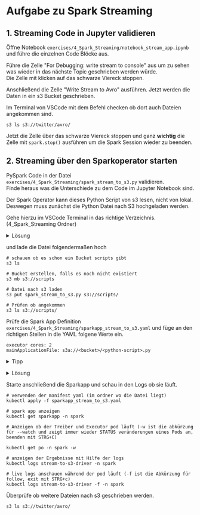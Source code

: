 # Aufgabe zu Spark Streaming

## 1. Streaming Code in Jupyter validieren

Öffne Notebook `exercises/4_Spark_Streaming/notebook_stream_app.ipynb` und führe die einzelnen Code Blöcke aus. <br>

Führe die Zelle "For Debugging: write stream to console" aus um zu sehen was wieder in das nächste Topic geschrieben werden würde. <br> Die Zelle mit klicken auf das schwarze Viereck stoppen. <br>

Anschließend die Zelle "Write Stream to Avro" ausführen. Jetzt werden die Daten in ein s3 Bucket geschrieben. <br>

Im Terminal von VSCode mit dem Befehl checken ob dort auch Dateien angekommen sind.<br>

```
s3 ls s3://twitter/avro/
```

Jetzt die Zelle über das schwarze Viereck stoppen und ganz **wichtig** die Zelle mit `spark.stop()` ausführen um die Spark Session wieder zu beenden. <br>

## 2. Streaming über den Sparkoperator starten

PySpark Code in der Datei `exercises/4_Spark_Streaming/spark_stream_to_s3.py` validieren. <br>
Finde heraus was die Unterschiede zu dem Code im Jupyter Notebook sind. <br>


Der Spark Operator kann dieses Python Script von s3 lesen, nicht von lokal.
Deswegen muss zunächst die Python Datei nach S3 hochgeladen werden.

Gehe hierzu im VSCode Terminal in das richtige Verzeichnis. (4_Spark_Streaming Ordner)

<details>
<summary>Lösung</summary>
<p>

```
cd /home/coder/git/2_lab/exercises/4_Spark_Streaming
```

</details>
</p>

und lade die Datei folgendermaßen hoch
```
# schauen ob es schon ein Bucket scripts gibt
s3 ls

# Bucket erstellen, falls es noch nicht existiert
s3 mb s3://scripts

# Datei nach s3 laden
s3 put spark_stream_to_s3.py s3://scripts/

# Prüfen ob angekommen
s3 ls s3://scripts/
```


Prüfe die Spark App Definition `exercises/4_Spark_Streaming/sparkapp_stream_to_s3.yaml` und füge an den richtigen Stellen in die YAML folgene Werte ein.

```
executor cores: 2
mainApplicationFile: s3a://<bucket>/<python-script>.py
```
<details>
<summary>Tipp </summary>
<p>

```
bucket: scripts
python-script: spark_stream_to_s3
```

</details>
</p>


<details>
<summary>Lösung</summary>
<p>

```
apiVersion: "sparkoperator.k8s.io/v1beta2"
kind: SparkApplication
metadata:
  name: stream-to-s3
  namespace: spark
spec:
  type: Python
  pythonVersion: "3"
  mode: cluster
  image: "thinkportgmbh/workshops:spark-3.3.1"
  imagePullPolicy: IfNotPresent # or Always
  # Python Script/Java Jar that should be submitted
  mainApplicationFile: s3a://scripts/spark_stream_to_s3.py
  sparkVersion: "3.3.1"
  # extra Spark configurations
  sparkConf:
    "spark.serializer": "org.apache.spark.serializer.KryoSerializer"
  # s3 connection configuration
  hadoopConf:
    "fs.s3a.endpoint": "minio.minio.svc.cluster.local:9000"
    "fs.s3a.access.key": "trainadm"
    "fs.s3a.secret.key": "train@thinkport"
    "fs.s3a.path.style.access": "true"
    "fs.s3.impl": "org.apache.hadoop.fs.s3a.S3AFileSystem"
    "fs.s3a.aws.credentials.provider": "org.apache.hadoop.fs.s3a.SimpleAWSCredentialsProvider"
    "fs.s3a.connection.ssl.enabled": "false"
  # driver pod configuration
  driver:
    cores: 1
    coreLimit: "1200m"
    memory: "512m"
    labels:
      version: 3.3.1
    serviceAccount: spark
    env:
      - name: app_name
        valueFrom:
          fieldRef:
            fieldPath: metadata.name
  # executor pod configuration
  executor:
    cores: 2
    instances: 1
    memory: "512m"
    labels:
      version: 3.3.1
```

</details>
</p>


Starte anschließend die Sparkapp und schau in den Logs ob sie läuft. <br>

```
# verwenden der manifest yaml (im ordner wo die Datei liegt)
kubectl apply -f sparkapp_stream_to_s3.yaml

# spark app anzeigen
kubectl get sparkapp -n spark

# Anzeigen ob der Treiber und Executor pod läuft (-w ist die abkürzung für --watch und zeigt immer wieder STATUS veränderungen eines Pods an, beenden mit STRG+C)

kubectl get po -n spark -w

# anzeigen der Ergebnisse mit Hilfe der logs
kubectl logs stream-to-s3-driver -n spark

# live logs anschauen während der pod läuft (-f ist die Abkürzung für follow, exit mit STRG+c)
kubectl logs stream-to-s3-driver -f -n spark
```

Überprüfe ob weitere Dateien nach s3 geschrieben werden. <br>

```
s3 ls s3://twitter/avro/
```
